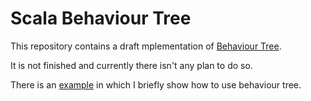 # Scala Behaviour Tree 

This repository contains a draft mplementation of [Behaviour Tree](https://en.wikipedia.org/wiki/Behavior_tree_(artificial_intelligence,_robotics_and_control)).

It is not finished and currently there isn't any plan to do so.

There is an [example](https://github.com/cric96/scala-behaviour-tree/tree/master/src/main/scala/me/vacuum) in which I briefly show how to use behaviour tree.
